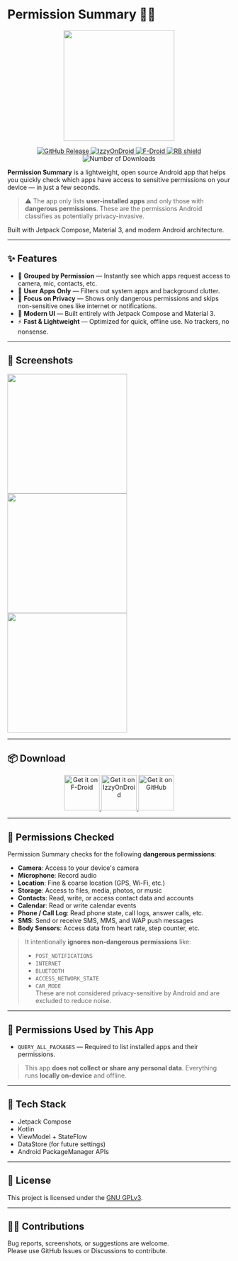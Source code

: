 # Permission Summary 📱🔐

<p align="center">
  <img src="https://raw.githubusercontent.com/SimpolCo/Permissions-Summary/refs/heads/main/app/src/main/res/icon.png" width="250"/>
</p>

<p align="center">
  <a href="https://github.com/SimpolCo/Permissions-Summary/releases">
    <img src="https://img.shields.io/github/v/release/SimpolCo/Permissions-Summary?label=GitHub%20Release&logo=github" alt="GitHub Release">
  </a>
  <a href="https://apt.izzysoft.de/fdroid/index/apk/com.simpol.permissionssummary">
    <img src="https://img.shields.io/badge/IzzyOnDroid-Link-blue?logo=android" alt="IzzyOnDroid">
  </a>
  <a href="https://f-droid.org/packages/com.simpol.permissionssummary/">
    <img src="https://img.shields.io/f-droid/v/com.simpol.permissionssummary?label=F-Droid&logo=f-droid" alt="F-Droid">
  </a>
  <a href="https://shields.rbtlog.dev/com.simpol.permissionssummary">
    <img src="https://shields.rbtlog.dev/simple/com.simpol.permissionssummary" alt="RB shield">
  </a>

  <img src="https://img.shields.io/github/downloads/simpolco/permissions-summary/total" alt="Number of Downloads">
</p>

**Permission Summary** is a lightweight, open source Android app that helps you quickly check which apps have access to sensitive permissions on your device — in just a few seconds.

> ⚠️ The app only lists **user-installed apps** and only those with **dangerous permissions**. These are the permissions Android classifies as potentially privacy-invasive.

Built with Jetpack Compose, Material 3, and modern Android architecture.

---

## ✨ Features

- 🔐 **Grouped by Permission** — Instantly see which apps request access to camera, mic, contacts, etc.
- 🧼 **User Apps Only** — Filters out system apps and background clutter.
- 🚫 **Focus on Privacy** — Shows only dangerous permissions and skips non-sensitive ones like internet or notifications.
- 📱 **Modern UI** — Built entirely with Jetpack Compose and Material 3.
- ⚡ **Fast & Lightweight** — Optimized for quick, offline use. No trackers, no nonsense.

---

## 📸 Screenshots

<p float="left">
  <img src="https://raw.githubusercontent.com/SimpolCo/Permissions-Summary/refs/heads/main/assets/1.jpg" width="270" />
  <img src="https://raw.githubusercontent.com/SimpolCo/Permissions-Summary/refs/heads/main/assets/2.jpg" width="270" />
  <img src="https://raw.githubusercontent.com/SimpolCo/Permissions-Summary/refs/heads/main/assets/3.jpg" width="270" />
</p>

---

## 📦 Download

<p align="center">
  <a href="https://f-droid.org/packages/com.simpol.permissionssummary/">
    <img src="assets/fdroid.png" alt="Get it on F-Droid" height="80">
  </a>
  <a href="https://apt.izzysoft.de/fdroid/index/apk/com.simpol.permissionssummary">
    <img src="assets/izzyondroid.png" alt="Get it on IzzyOnDroid" height="80">
  </a>
  <a href="https://github.com/SimpolCo/Permissions-Summary/releases">
    <img src="assets/github.png" alt="Get it on GitHub" height="80">
  </a>
</p>

---

## 🔐 Permissions Checked

Permission Summary checks for the following **dangerous permissions**:

- **Camera**: Access to your device's camera  
- **Microphone**: Record audio  
- **Location**: Fine & coarse location (GPS, Wi-Fi, etc.)  
- **Storage**: Access to files, media, photos, or music  
- **Contacts**: Read, write, or access contact data and accounts  
- **Calendar**: Read or write calendar events  
- **Phone / Call Log**: Read phone state, call logs, answer calls, etc.  
- **SMS**: Send or receive SMS, MMS, and WAP push messages  
- **Body Sensors**: Access data from heart rate, step counter, etc.

> It intentionally **ignores non-dangerous permissions** like:
> - `POST_NOTIFICATIONS`
> - `INTERNET`
> - `BLUETOOTH`
> - `ACCESS_NETWORK_STATE`
> - `CAR_MODE`  
> These are not considered privacy-sensitive by Android and are excluded to reduce noise.

---

## 🔐 Permissions Used by This App

- `QUERY_ALL_PACKAGES` — Required to list installed apps and their permissions.

> This app **does not collect or share any personal data**. Everything runs **locally on-device** and offline.

---

## 📂 Tech Stack

- Jetpack Compose
- Kotlin
- ViewModel + StateFlow
- DataStore (for future settings)
- Android PackageManager APIs

---

## 📝 License

This project is licensed under the [GNU GPLv3](LICENSE).

---

## 🙋‍♀️ Contributions

Bug reports, screenshots, or suggestions are welcome.  
Please use GitHub Issues or Discussions to contribute.
